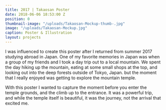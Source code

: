 ```yaml
---
title: 2017 | Takaosan Poster
date: 2018-06-06 18:53:00 Z
position: 0
thumbnail-image: "/uploads/Takaosan-Mockup-thumb-.jpg"
image: "/uploads/Takaosan-Mockup.jpg"
caption: Poster & Illustration
layout: projects
---
```


I was influenced to create this poster after I returned from summer 2017 studying abroad in Japan. One of my favorite memories in Japan was when a group of my friends and I took a day trip out to a local mountain. We spent the day hiking up the mountain, eating at some small shops at the top, and looking out into the deep forests outside of Tokyo, Japan. but the moment that I really enjoyed was getting to explore the mountain temple.

With this poster I wanted to capture the moment before you enter the temple grounds, and the climb up to the entrance. It was a powerful trip, and while the temple itself is beautiful, it was the journey, not the arrival that excited me.